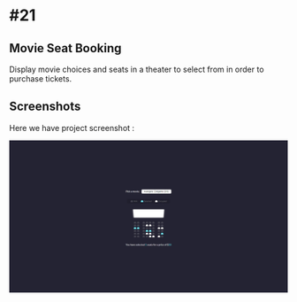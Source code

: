 # #21

## Movie Seat Booking
Display movie choices and seats in a theater to select from in order to purchase tickets.

## Screenshots
Here we have project screenshot :

![screenshot](screenshot.jpeg)

